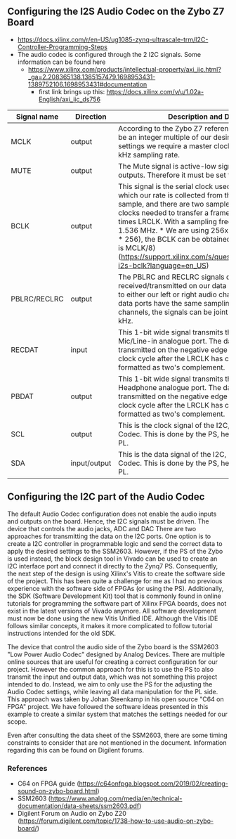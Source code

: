 ## Configuring the I2S Audio Codec on the Zybo Z7 Board
* https://docs.xilinx.com/r/en-US/ug1085-zynq-ultrascale-trm/I2C-Controller-Programming-Steps
* The audio codec is configured through the 2 I2C signals. Some information can be found here
  * https://www.xilinx.com/products/intellectual-property/axi_iic.html?_ga=2.208365138.1385157479.1698953431-1389752106.1698953431#documentation
    - first link brings up this: https://docs.xilinx.com/v/u/1.02a-English/axi_iic_ds756

| Signal name | Direction | Description and Desired Configuration |
| -- | -- | -- |
| MCLK | output | According to the Zybo Z7 reference manual, the Master Clock must be an integer multiple of our desired sampling rate. For default settings we require a master clock of 12.288 Mhz, resulting in a 48 kHz sampling rate. |
| MUTE | output | The Mute signal is active-low signal which disables the analog outputs. Therefore it must be set to high. |
| BCLK | output | This signal is the serial clock used by the I2S. This defines the rate at which our rate is collected from the ADC. The frame is 16 bits per sample, and there are two samples per frame, meaning there are 32 clocks needed to transfer a frame. Therefore, BCLK is always 32 times LRCLK. With a sampling frequency of 48 kHz, BCLK must be 1.536 MHz. * We are using 256x oversampling (the MCLK is set at fs * 256), the BCLK can be obtained by dividing the MCLK by 8. (BCLK is MCLK/8) (https://support.xilinx.com/s/question/0D52E00006hpTLDSA2/zybo-i2s-bclk?language=en_US) |
| PBLRC/RECLRC | output | The PBLRC and RECLRC signals determine whether the data received/transmitted on our data ports (PBDAT/RECDAT) corresponds to either our left or right audio channels. Since the input and output data ports have the same sampling rate and the same number of channels, the signals can be joint together to a clock of frequency 48 kHz. |
| RECDAT | input | This 1-bit wide signal transmits the actual data received from the Mic/Line-in analogue port. The data starts from the MSB, and it is transmitted on the negative edge of the BCLK. The data is sent 1 clock cycle after the LRCLK has changed. The data is signed and formatted as two's complement.|
| PBDAT | output | This 1-bit wide signal transmits the actual data sent to the Headphone analogue port. The data starts from the MSB, and it is transmitted on the negative edge of the BCLK. The data is sent 1 clock cycle after the LRCLK has changed. The data is signed and formatted as two's complement.|
| SCL | output | This is the clock signal of the I2C, used for configuring the Audio Codec. This is done by the PS, hence this signal is not driven from the PL. |
| SDA | input/output | This is the data signal of the I2C, used for configuring the Audio Codec. This is done by the PS, hence this signal is not driven from the PL. |

## Configuring the I2C part of the Audio Codec
The default Audio Codec configuration does not enable the audio inputs and outputs on the board. Hence, the I2C signals must be driven. The device that controls the audio jacks, ADC and DAC
There are two approaches for transmitting the data on the I2C ports. One option is to create a I2C controller in programmable logic and send the correct data to apply the desired settings to the SSM2603. However, if the PS of the Zybo is used instead, the block design tool in Vivado can be used to create an I2C interface port and connect it directly to the Zynq7 PS. Consequently, the next step of the design is using Xilinx's Vitis to create the software side of the project.
This has been quite a challenge for me as I had no previous experience with the software side of FPGAs (or using the PS). Additionally, the SDK (Software Development Kit) tool that is commonly found in online tutorials for programming the software part of Xilinx FPGA boards, does not exist in the latest versions of Vivado anymore. All software development must now be done using the new Vitis Unified IDE. Although the Vitis IDE follows similar concepts, it makes it more complicated to follow tutorial instructions intended for the old SDK.

The device that control the audio side of the Zybo board is the SSM2603 "Low Power Audio Codec" designed by Analog Devices. There are multiple online sources that are useful for creating a correct configuration for our project. However the common approach for this is to use the PS to also transmit the input and output data, which was not something this project intended to do. Instead, we aim to only use the PS for the adjusting the Audio Codec settings, while leaving all data manipulation for the PL side. This approach was taken by Johan Steenkamp in his open source "C64 on FPGA" project. We have followed the software ideas presented in this example to create a similar system that matches the settings needed for our scope.

Even after consulting the data sheet of the SSM2603, there are some timing constraints to consider that are not mentioned in the document. Information regarding this can be found on Digilent forums.

### References
* C64 on FPGA guide (https://c64onfpga.blogspot.com/2019/02/creating-sound-on-zybo-board.html)
* SSM2603 (https://www.analog.com/media/en/technical-documentation/data-sheets/ssm2603.pdf)
* Digilent Forum on Audio on Zybo Z20 (https://forum.digilent.com/topic/1738-how-to-use-audio-on-zybo-board/)
